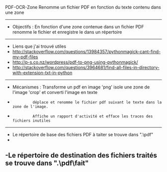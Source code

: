 PDF-OCR-Zone
Renomme un fichier PDF en fonction du texte contenu dans une zone

--------------------------------------------------------------------------------------------------------------------------
- Objectifs  : En fonction d'une zone contenue dans un fichier PDF renomme le fichier et enregistre le dans un répertoire
--------------------------------------------------------------------------------------------------------------------------
- Liens que j'ai trouvé utiles
- http://stackoverflow.com/questions/13984357/pythonmagick-cant-find-my-pdf-files
- http://p-s.co.nz/wordpress/pdf-to-png-using-pythonmagick/
- http://stackoverflow.com/questions/3964681/find-all-files-in-directory-with-extension-txt-in-python
--------------------------------------------------------------------------------------------------------------------------
- Mécanismes : Transforme un pdf en image 'png' isole une zone de l'image 'crop' et converti l'image en texte
-              déplace et renomme le fichier pdf suivant le texte dans la zone de l'image. 
-              Affiche un rapport d'activité et efface les traces des fichiers inutiles
--------------------------------------------------------------------------------------------------------------------------
- Le répertoire de base des fichiers PDF à taiter se trouve dans ".\pdf"
-
-Le répertoire de destination des fichiers traités se trouve dans ".\pdf\fait"
--------------------------------------------------------------------------------------------------------------------------
